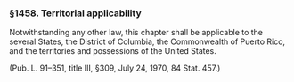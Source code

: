 ### §1458. Territorial applicability ###

Notwithstanding any other law, this chapter shall be applicable to the several States, the District of Columbia, the Commonwealth of Puerto Rico, and the territories and possessions of the United States.

(Pub. L. 91–351, title III, §309, July 24, 1970, 84 Stat. 457.)